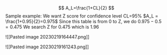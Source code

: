 ---
---


$$
A_L=\frac{1+CL}{2}
$$
Sample example:
We want Z score for confidence level CL=95%
$A_L = \frac{1+0.95}{2}=0.975$
Since this table is from 0 to Z, we do $0.975-0.5=0.475$
We search Z for 0.475 which is 1.96

![[Pasted image 20230219164447.png]]

![[Pasted image 20230219161243.png]]
